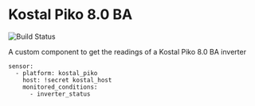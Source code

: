 # Kostal Piko 8.0 BA
![Build Status](https://github.com/scheidtdav/kostal-piko-80-ba/workflows/Flake8%20Lint/badge.svg)

A custom component to get the readings of a Kostal Piko 8.0 BA inverter

```
sensor:
  - platform: kostal_piko
    host: !secret kostal_host
    monitored_conditions:
      - inverter_status
```
